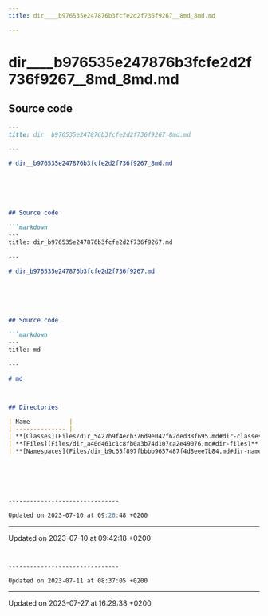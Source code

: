 ```yaml
---
title: dir____b976535e247876b3fcfe2d2f736f9267__8md_8md.md

---
```


# dir____b976535e247876b3fcfe2d2f736f9267__8md_8md.md






## Source code

```markdown
---
title: dir__b976535e247876b3fcfe2d2f736f9267_8md.md

---

# dir__b976535e247876b3fcfe2d2f736f9267_8md.md






## Source code

```markdown
---
title: dir_b976535e247876b3fcfe2d2f736f9267.md

---

# dir_b976535e247876b3fcfe2d2f736f9267.md






## Source code

```markdown
---
title: md

---

# md



## Directories

| Name           |
| -------------- |
| **[Classes](Files/dir_5427b9f4ecb376d9e042f62ded38f695.md#dir-classes)**  |
| **[Files](Files/dir_a40d461c1c8fb0a3b74d107ca2e49076.md#dir-files)**  |
| **[Namespaces](Files/dir_b9c65f897fbbbb9657487f4d8eee7b84.md#dir-namespaces)**  |






-------------------------------

Updated on 2023-07-10 at 09:26:48 +0200
```


-------------------------------

Updated on 2023-07-10 at 09:42:18 +0200
```


-------------------------------

Updated on 2023-07-11 at 08:37:05 +0200
```


-------------------------------

Updated on 2023-07-27 at 16:29:38 +0200

